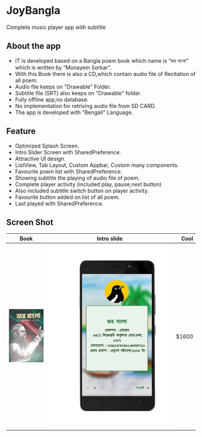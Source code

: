 # JoyBangla
Complete music player app with subtitle

## About the app
* IT is developed based on a Bangla poem book which name is “জয় বাংলা”
which is written by “Monayem Sorkar”.
* With this Book there is also a CD,which contain audio file of Recitation of all poem.
* Audio file keeps on "Drawable" Folder.
* Subtitle file (SRT) also keeps on "Drawable" folder.
* Fully offline app,no database.
* No implementation for retriving audio file from SD CARD.
* The app is developed with "Bengali" Language.


## Feature
* Optimized Splash Screen.
* Intro Slider Screen with SharedPreference.
* Attractive UI design.
* ListView, Tab Layout, Custom Appbar, Custom many components.
* Favourite poem list with SharedPreference.
* Showing subtitle the playing of audio file of poem.
* Complete player activity (included play, pause,next button)
* Also included subtitle switch button on player activity.
* Favourite button added on list of all poem.
* Last played with SharedPreference.

## Screen Shot

[book]: https://github.com/sabuj87/raw/blob/master/JoyBangla%20(Scrn%20sot)/Book.jpg
[intro]: https://github.com/sabuj87/raw/blob/master/JoyBangla%20(Scrn%20sot)/Intro%20slide.png

|     Book      |     Intro slide       | Cool  |
| ------------- |:-------------:| -----:|
|![alt text][book]  | ![alt text][intro] | $1600 |
